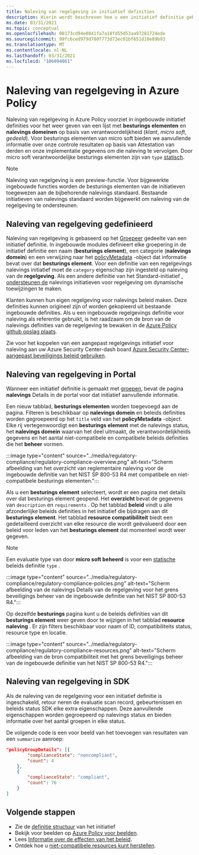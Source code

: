 ```yaml
---
title: Naleving van regelgeving in initiatief definities
description: Hierin wordt beschreven hoe u een initiatief definitie gebruikt om beleid te groeperen op regelgevings domein, zoals Access Control, configuratie beheer en andere.
ms.date: 03/31/2021
ms.topic: conceptual
ms.openlocfilehash: 08173cd94e0841fa7a18fd55d53aa97281724ede
ms.sourcegitcommit: 99fc6ced979d780f773d73ec01bf651d18e89b93
ms.translationtype: MT
ms.contentlocale: nl-NL
ms.lasthandoff: 03/31/2021
ms.locfileid: "106094061"
---
```

# <a name="regulatory-compliance-in-azure-policy"></a>Naleving van regelgeving in Azure Policy

Naleving van regelgeving in Azure Policy voorziet in ingebouwde initiatief definities voor het weer geven van een lijst met **besturings elementen** en **nalevings domeinen** op basis van verantwoordelijkheid (_klant_, _micro soft_, _gedeeld_).
Voor besturings elementen van micro soft bieden we aanvullende informatie over onze controle resultaten op basis van Attestation van derden en onze implementatie gegevens om die naleving te vervolgen.
Door micro soft verantwoordelijke besturings elementen zijn van `type` [statisch](./definition-structure.md#type).

> [!NOTE]
> Naleving van regelgeving is een preview-functie. Voor bijgewerkte ingebouwde functies worden de besturings elementen van de initiatieven toegewezen aan de bijbehorende nalevings standaard. Bestaande initiatieven van nalevings standaard worden bijgewerkt om naleving van de regelgeving te ondersteunen.

## <a name="regulatory-compliance-defined"></a>Naleving van regelgeving gedefinieerd

Naleving van regelgeving is gebaseerd op het [Groepeer](./initiative-definition-structure.md#policy-definition-groups) gedeelte van een initiatief definitie. In ingebouwde modules definieert elke groepering in de initiatief definitie een naam (**besturings element**), een categorie (**nalevings domein**) en een verwijzing naar het [policyMetadata](./initiative-definition-structure.md#metadata-objects) -object dat informatie bevat over dat **besturings element**. Voor een definitie van een regelgevings nalevings initiatief moet de `category` eigenschap zijn ingesteld op naleving van de **regelgeving**. Als een andere definitie van het Standard-initiatief [, ondersteunen de](./initiative-definition-structure.md#parameters) nalevings initiatieven voor regelgeving om dynamische toewijzingen te maken.

Klanten kunnen hun eigen regelgeving voor nalevings beleid maken. Deze definities kunnen origineel zijn of worden gekopieerd uit bestaande ingebouwde definities. Als u een ingebouwde regelgevings definitie voor naleving als referentie gebruikt, is het raadzaam om de bron van de nalevings definities van de regelgeving te bewaken in de [Azure Policy github opslag plaats](https://github.com/Azure/azure-policy/tree/master/built-in-policies/policySetDefinitions/Regulatory%20Compliance).

Zie voor het koppelen van een aangepast regelgevings initiatief voor naleving aan uw Azure Security Center-dash board [Azure Security Center-aangepast beveiligings beleid gebruiken](../../../security-center/custom-security-policies.md).

## <a name="regulatory-compliance-in-portal"></a>Naleving van regelgeving in Portal

Wanneer een initiatief definitie is gemaakt met [groepen](./initiative-definition-structure.md#policy-definition-groups), bevat de pagina **nalevings** Details in de portal voor dat initiatief aanvullende informatie. 

Een nieuw tabblad, **besturings elementen** worden toegevoegd aan de pagina. Filteren is beschikbaar op **nalevings domein** en beleids definities worden gegroepeerd op het `title` veld van het **policyMetadata** -object. Elke rij vertegenwoordigt een **besturings element** met de nalevings status, het **nalevings domein** waarvan het deel uitmaakt, de verantwoordelijkheids gegevens en het aantal niet-compatibele en compatibele beleids definities die het **beheer** vormen.

:::image type="content" source="../media/regulatory-compliance/regulatory-compliance-overview.png" alt-text="Scherm afbeelding van het overzicht van reglementaire naleving voor de ingebouwde definitie van het NIST SP 800-53 R4 met compatibele en niet-compatibele besturings elementen.":::

Als u een **besturings element** selecteert, wordt er een pagina met details over dat besturings element geopend. Het **overzicht** bevat de gegevens van `description` en `requirements` . Op het tabblad **beleid** vindt u alle afzonderlijke beleids definities in het initiatief die bijdragen aan dit **besturings element**. Het tabblad **resource compatibiliteit** biedt een gedetailleerd overzicht van elke resource die wordt geëvalueerd door een beleid voor leden van het **besturings element** dat momenteel wordt weer gegeven.

> [!NOTE]
> Een evaluatie type van door **micro soft beheerd** is voor een [statische](./definition-structure.md#type) beleids definitie `type` .

:::image type="content" source="../media/regulatory-compliance/regulatory-compliance-policies.png" alt-text="Scherm afbeelding van de nalevings Details van de regelgeving voor het grens beveiligings beheer van de ingebouwde definitie van het NIST SP 800-53 R4.":::

Op dezelfde **besturings** pagina kunt u de beleids definities van dit **besturings element** weer geven door te wijzigen in het tabblad **resource naleving** . Er zijn filters beschikbaar voor naam of ID, compatibiliteits status, resource type en locatie.

:::image type="content" source="../media/regulatory-compliance/regulatory-compliance-resources.png" alt-text="Scherm afbeelding van de bron compatibiliteit met het grens beveiligings beheer van de ingebouwde definitie van het NIST SP 800-53 R4.":::

## <a name="regulatory-compliance-in-sdk"></a>Naleving van regelgeving in SDK

Als de naleving van de regelgeving voor een initiatief definitie is ingeschakeld, retour neren de evaluatie scan record, gebeurtenissen en beleids status SDK elke extra eigenschappen. Deze aanvullende eigenschappen worden gegroepeerd op nalevings status en bieden informatie over het aantal groepen in elke status.

De volgende code is een voor beeld van het toevoegen van resultaten van een `summarize` aanroep:

```json
"policyGroupDetails": [{
        "complianceState": "noncompliant",
        "count": 4
    },
    {
        "complianceState": "compliant",
        "count": 76
    }
]
```

## <a name="next-steps"></a>Volgende stappen

- Zie de [definitie structuur](./initiative-definition-structure.md) van het initiatief
- Bekijk voor beelden op [Azure Policy voor beelden](../samples/index.md).
- Lees [Informatie over de effecten van het beleid](./effects.md).
- Ontdek hoe u [niet-compatibele resources kunt herstellen](../how-to/remediate-resources.md).
